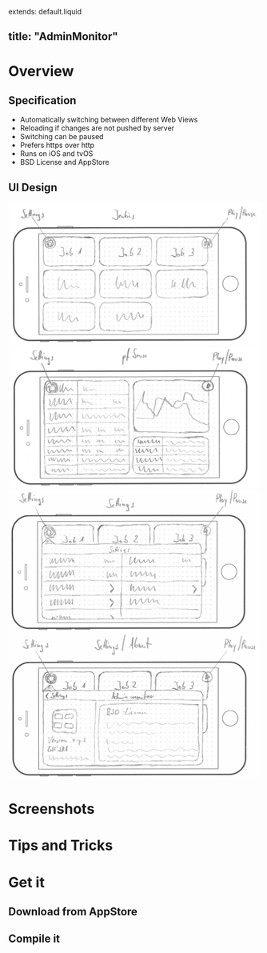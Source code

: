 extends: default.liquid

title: "AdminMonitor"
---

# Overview

## Specification

   * Automatically switching between different Web Views
   * Reloading if changes are not pushed by server
   * Switching can be paused
   * Prefers https over http
   * Runs on iOS and tvOS
   * BSD License and AppStore

## UI Design

![Jenkins Status](adminmonitor_jenkins.jpg)
![pfSense Status](adminmonitor_pfsense.jpg)
![Settings Dialog](adminmonitor_settings.jpg)
![About Dialog](adminmonitor_about.jpg)

# Screenshots

# Tips and Tricks

# Get it

## Download from AppStore

## Compile it
